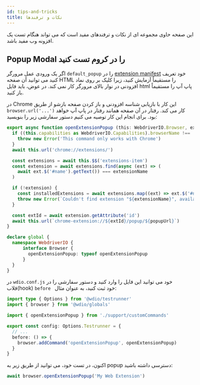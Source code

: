 ```yaml
---
id: tips-and-tricks
title: نکات و ترفندها
---
```


این صفحه حاوی مجموعه ای از نکات و ترفندهای مفید است که می تواند هنگام تست یک افزونه وب مفید باشد.

## Popup Modal را در کروم تست کنید

اگر یک ورودی عمل مرورگر `default_popup` را در [extension manifest](https://developer.mozilla.org/en-US/docs/Mozilla/Add-ons/WebExtensions/manifest.json/browser_action) خود تعریف کنید می توانید آن صفحه HTML را مستقیماً آزمایش کنید، زیرا کلیک بر روی نماد افزودنی در نوار بالای مرورگر کار نمی کند. در عوض، باید فایل html پاپ آپ را مستقیماً باز کنید.

در Chrome این کار با بازیابی شناسه افزودنی و باز کردن صفحه بازشو از طریق `browser.url('...')` کار می کند. رفتار در آن صفحه همانند رفتار در پاپ آپ خواهد بود. برای انجام این کار توصیه می کنیم دستور سفارشی زیر را بنویسید:

```ts customCommand.ts
export async function openExtensionPopup (this: WebdriverIO.Browser, extensionName: string, popupUrl = 'index.html') {
  if ((this.capabilities as WebdriverIO.Capabilities).browserName !== 'chrome') {
    throw new Error('This command only works with Chrome')
  }
  await this.url('chrome://extensions/')

  const extensions = await this.$$('extensions-item')
  const extension = await extensions.find(async (ext) => (
    await ext.$('#name').getText()) === extensionName
  )

  if (!extension) {
    const installedExtensions = await extensions.map((ext) => ext.$('#name').getText())
    throw new Error(`Couldn't find extension "${extensionName}", available installed extensions are "${installedExtensions.join('", "')}"`)
  }

  const extId = await extension.getAttribute('id')
  await this.url(`chrome-extension://${extId}/popup/${popupUrl}`)
}

declare global {
  namespace WebdriverIO {
      interface Browser {
        openExtensionPopup: typeof openExtensionPopup
      }
  }
}
```

در `wdio.conf.js` خود می توانید این فایل را وارد کنید و دستور سفارشی را در قلاب(hook) `before ` خود ثبت کنید، به عنوان مثال:

```ts wdio.conf.ts
import type { Options } from '@wdio/testrunner'
import { browser } from '@wdio/globals'

import { openExtensionPopup } from './support/customCommands'

export const config: Options.Testrunner = {
  // ...
  before: () => {
    browser.addCommand('openExtensionPopup', openExtensionPopup)
  }
}
```

اکنون، در تست خود، می توانید از طریق زیر به popup دسترسی داشته باشید:

```ts
await browser.openExtensionPopup('My Web Extension')
```
